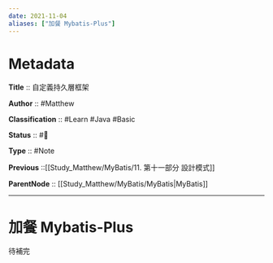 ```yaml
---
date: 2021-11-04
aliases: ["加餐 Mybatis-Plus"]
---
```


# Metadata

**Title** :: 自定義持久層框架

**Author** :: #Matthew 

**Classification** :: #Learn #Java #Basic

**Status** :: #🌱

**Type** :: #Note

**Previous** ::[[Study_Matthew/MyBatis/11. 第十一部分 設計模式]]

**ParentNode** :: [[Study_Matthew/MyBatis/MyBatis|MyBatis]]

---




# 加餐 Mybatis-Plus

待補完




